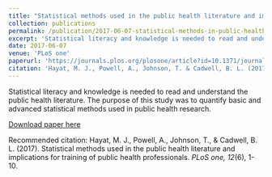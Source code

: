 ```yaml
---
title: "Statistical methods used in the public health literature and implications for training of public health professionals."
collection: publications
permalink: /publication/2017-06-07-statistical-methods-in-public-health
excerpt: 'Statistical literacy and knowledge is needed to read and understand the public health literature. The purpose of this study was to quantify basic and advanced statistical methods used in public health research.'
date: 2017-06-07
venue: 'PLoS one'
paperurl: 'https://journals.plos.org/plosone/article?id=10.1371/journal.pone.0179032'
citation: 'Hayat, M. J., Powell, A., Johnson, T. & Cadwell, B. L. (2017). Statistical methods used in the public health literature and implications for training of public health professionals; <i>Journal 1</i>. 1(2).'
---
```

Statistical literacy and knowledge is needed to read and understand the public health literature. The purpose of this study was to quantify basic and advanced statistical methods used in public health research.

[Download paper here](https://journals.plos.org/plosone/article?id=10.1371/journal.pone.0179032)

Recommended citation: Hayat, M. J., Powell, A., Johnson, T., & Cadwell, B. L. (2017). Statistical methods used in the public health literature and implications for training of public health professionals. <i>PLoS one, 12</i>(6), 1-10.
